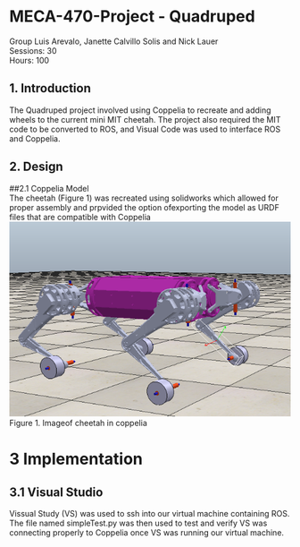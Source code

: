 # MECA-470-Project - Quadruped
Group Luis Arevalo, Janette Calvillo Solis and Nick Lauer <br>
Sessions: 30 <br>
Hours: 100 <br>

## 1. Introduction <br>
The Quadruped project involved using Coppelia to recreate and adding wheels to the current mini MIT cheetah. The project also required the MIT code to be converted to ROS, and Visual Code was used to interface ROS and Coppelia.


## 2. Design <br>
##2.1 Coppelia Model <br>
The cheetah (Figure 1) was recreated using solidworks which allowed for proper assembly and prpvided the option ofexporting the model as URDF files that are compatible with Coppelia <br>
![](coppelia_cheetah.PNG)<br>
Figure 1. Imageof cheetah in coppelia<br>


# 3 Implementation<br>
## 3.1 Visual Studio<br>
Vissual Study (VS) was used to ssh into our virtual machine containing ROS. The file named simpleTest.py was then used to test and verify VS was connecting properly to Coppelia once VS was running our virtual machine.
